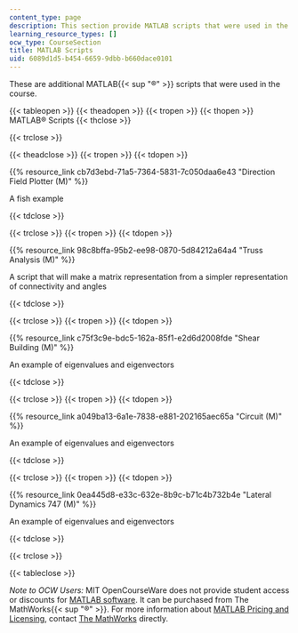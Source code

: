 ```yaml
---
content_type: page
description: This section provide MATLAB scripts that were used in the course.
learning_resource_types: []
ocw_type: CourseSection
title: MATLAB Scripts
uid: 6089d1d5-b454-6659-9dbb-b660dace0101
---
```


These are additional MATLAB{{< sup "®" >}} scripts that were used in the course.

{{< tableopen >}}
{{< theadopen >}}
{{< tropen >}}
{{< thopen >}}
MATLAB® Scripts
{{< thclose >}}

{{< trclose >}}

{{< theadclose >}}
{{< tropen >}}
{{< tdopen >}}


{{% resource_link cb7d3ebd-71a5-7364-5831-7c050daa6e43 "Direction Field Plotter (M)" %}}

A fish example


{{< tdclose >}}

{{< trclose >}}
{{< tropen >}}
{{< tdopen >}}


{{% resource_link 98c8bffa-95b2-ee98-0870-5d84212a64a4 "Truss Analysis (M)" %}}

A script that will make a matrix representation from a simpler representation of connectivity and angles


{{< tdclose >}}

{{< trclose >}}
{{< tropen >}}
{{< tdopen >}}


{{% resource_link c75f3c9e-bdc5-162a-85f1-e2d6d2008fde "Shear Building (M)" %}}

An example of eigenvalues and eigenvectors


{{< tdclose >}}

{{< trclose >}}
{{< tropen >}}
{{< tdopen >}}


{{% resource_link a049ba13-6a1e-7838-e881-202165aec65a "Circuit (M)" %}}

An example of eigenvalues and eigenvectors


{{< tdclose >}}

{{< trclose >}}
{{< tropen >}}
{{< tdopen >}}


{{% resource_link 0ea445d8-e33c-632e-8b9c-b71c4b732b4e "Lateral Dynamics 747 (M)" %}}

An example of eigenvalues and eigenvectors


{{< tdclose >}}

{{< trclose >}}

{{< tableclose >}}

_Note to OCW Users:_ MIT OpenCourseWare does not provide student access or discounts for [MATLAB software](http://www.mathworks.com/products/matlab/). It can be purchased from The MathWorks{{< sup "®" >}}. For more information about [MATLAB Pricing and Licensing](http://www.mathworks.com/products/matlab/pricing_licensing.html?s_iid=ML2012_pricing_a#commercial_use), contact [The MathWorks](http://www.mathworks.com/index.html) directly.